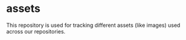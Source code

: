 # assets

This repository is used for tracking different assets (like images) used across our repositories.
